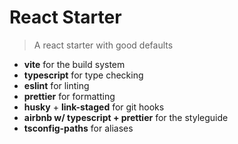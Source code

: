 # React Starter

> A react starter with good defaults

- **vite** for the build system
- **typescript** for type checking
- **eslint** for linting
- **prettier** for formatting
- **husky** + **link-staged** for git hooks
- **airbnb w/ typescript + prettier** for the styleguide
- **tsconfig-paths** for aliases
